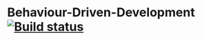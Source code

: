 # Behaviour-Driven-Development [![Build status](https://ci.appveyor.com/api/projects/status/fsuhbolyq1a41dbg?svg=true)](https://ci.appveyor.com/project/Pavel038/behaviour-driven-development-ja64u)
